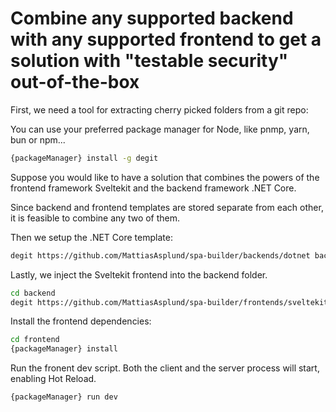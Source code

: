 # Combine any supported backend with any supported frontend to get a solution with "testable security" out-of-the-box

First, we need a tool for extracting cherry picked folders from a git repo:

You can use your preferred package manager for Node, like pnmp, yarn, bun or npm...

```sh
{packageManager} install -g degit
```

Suppose you would like to have a solution that combines the powers of the frontend framework Sveltekit and the backend framework .NET Core.

Since backend and frontend templates are stored separate from each other, it is feasible to combine any two of them.

Then we setup the .NET Core template:

```sh
degit https://github.com/MattiasAsplund/spa-builder/backends/dotnet backend
```

Lastly, we inject the Sveltekit frontend into the backend folder.

```sh
cd backend
degit https://github.com/MattiasAsplund/spa-builder/frontends/sveltekit frontend
```

Install the frontend dependencies:

```sh
cd frontend
{packageManager} install
```

Run the fronent dev script. Both the client and the server process will start, enabling Hot Reload.

```sh
{packageManager} run dev
```
